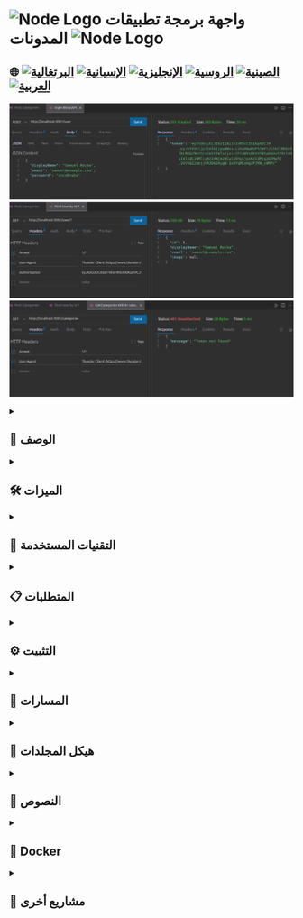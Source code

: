 # <img src="https://cdn-icons-png.flaticon.com/128/5968/5968322.png" alt="Node Logo" width="52" height="30" /> واجهة برمجة تطبيقات المدونات <img src="https://cdn-icons-png.flaticon.com/128/5968/5968322.png" alt="Node Logo" width="52" height="30" />

## 🌐 [![البرتغالية](https://img.shields.io/badge/Português-green)](https://github.com/SamuelRocha91/BlogsApi/blob/main/README.md) [![الإسبانية](https://img.shields.io/badge/Español-yellow)](https://github.com/SamuelRocha91/BlogsApi/blob/main/README_es.md) [![الإنجليزية](https://img.shields.io/badge/English-blue)](https://github.com/SamuelRocha91/BlogsApi/blob/main/README_en.md) [![الروسية](https://img.shields.io/badge/Русский-lightgrey)](https://github.com/SamuelRocha91/BlogsApi/blob/main/README_ru.md) [![الصينية](https://img.shields.io/badge/中文-red)](https://github.com/SamuelRocha91/BlogsApi/blob/main/README_ch.md) [![العربية](https://img.shields.io/badge/العربية-orange)](https://github.com/SamuelRocha91/BlogsApi/blob/main/README_ar.md)

![معاينة التطبيق](./assets/blogs.png) ![معاينة التطبيق](./assets/blogs02.png)
![معاينة التطبيق](./assets/blogs03.png)

<details>
  <summary><h2>📜 الوصف</h2></summary>

  هذا مشروع تقييم كجزء من دورة تطوير الويب في Trybe، في وحدة الواجهة الخلفية. يتكون المشروع من واجهة برمجة تطبيقات بسيطة، تم تطويرها خلال مراحل تعلمي الأولى، باستخدام Node.js وSequelize وDocker وMSC (نموذج، خدمة، وحدة تحكم) كهيكل. الهدف من المشروع هو إنشاء واجهة برمجة تطبيقات RESTful لإدارة المنشورات في المدونات، بما في ذلك مصادقة المستخدم والتحقق.

</details>

<details>
  <summary><h2>🛠️ الميزات</h2></summary>

  - **مصادقة المستخدم:** يمكن للمستخدمين التسجيل وتسجيل الدخول والحصول على معلومات ملفاتهم الشخصية. يتم تنفيذ المصادقة من خلال رموز JWT.
  - **فئات المنشورات:** تتيح واجهة برمجة التطبيقات إنشاء وعرض الفئات لتنظيم المنشورات.
  - **عمليات CRUD للمنشورات:** يمكن للمستخدمين المصادق عليهم إنشاء وعرض وتحديث وحذف المنشورات.
  - **الهيكل الطبقي (MSC):** يتبع المشروع هيكل MSC، حيث يتم فصل منطق العمل (الخدمات) ومنطق الإدارة (وحدات التحكم) والتفاعل مع قاعدة البيانات (النماذج).
  - **الوسطاء:** للتحقق من بيانات الإدخال والتحقق من صحة المسارات.

</details>

<details>
  <summary><h2>🔧 التقنيات المستخدمة</h2></summary>

  - **Node.js:** منصة تطوير الواجهة الخلفية.
  - **Express:** إطار العمل لإنشاء المسارات والوسطاء.
  - **Sequelize:** ORM لتعريف النماذج والتفاعل مع قاعدة بيانات MySQL.
  - **MySQL:** قاعدة بيانات علائقية.
  - **JWT (JSON Web Token):** لمصادقة المستخدم.
  - **Docker:** لتغليف التطبيقات وتبسيط بيئة التطوير.
  - **Jest:** إطار العمل للاختبار لضمان جودة الكود.

</details>

<details>
  <summary><h2>📋 المتطلبات</h2></summary>

  - **Node.js** الإصدار 16.x
  - **Docker** و **Docker Compose**
  - **MySQL**

</details>

<details>
  <summary><h2>⚙️ التثبيت</h2></summary>

  1. استنساخ مستودع الكود:
     ```bash
     git clone https://github.com/seu-usuario/blogs-api.git
     cd blogs-api
     ```

  2. إنشاء ملف `.env` بناءً على `.env.example`:
     ```bash
     cp env.example .env
     ```

  3. تشغيل حاويات Docker:
     ```bash
     docker-compose up -d
     ```

  4. تنفيذ الهجرات وإنشاء قاعدة البيانات:
     ```bash
     docker exec -it blogs_api /bin/sh
     npm run prestart
     ```

  5. ملء البيانات الأولية في قاعدة البيانات (إذا لزم الأمر):
     ```bash
     npm run seed
     ```

</details>

<details>
  <summary><h2>📡 المسارات</h2></summary>

  تحتوي واجهة برمجة التطبيقات على المسارات التالية:

  ### المستخدم
  - `POST /login`：مصادقة المستخدم.
  - `POST /user`：تسجيل مستخدم جديد.
  - `GET /user`：إرجاع المستخدمين المسجلين (يتطلب المصادقة).
  - `GET /user/:id`：إرجاع المستخدم حسب المعرف (يتطلب المصادقة).

  ### الفئات
  - `POST /categories`：تسجيل فئة جديدة (يتطلب المصادقة).
  - `GET /categories`：إرجاع قائمة بجميع الفئات (يتطلب المصادقة).

  ### المنشورات
  - `POST /post`：تسجيل منشور جديد (يتطلب المصادقة).

</details>

<details>
  <summary><h2>📂 هيكل المجلدات</h2></summary>

  - **/src**: يحتوي على كل التعليمات البرمجية المصدرية للتطبيق.
    - **/controllers**: وحدات التحكم الخاصة بالمستخدم التي تعالج الطلبات وترد على الاستجابات.
    - **/middlewares**: الوسطاء للتحقق من البيانات والتحقق من صحة المستخدمين.
    - **/models**: تعريف الجداول باستخدام Sequelize والتفاعل مع قاعدة البيانات.
    - **/services**: يحتوي على منطق العمل.

</details>

<details>
  <summary><h2>📜 النصوص</h2></summary>

  - `npm run prestart`：إنشاء قاعدة البيانات وتنفيذ الهجرات.
  - `npm run seed`：ملء البيانات الأولية في قاعدة البيانات.
  - `npm run start`：بدء التطبيق.
  - `npm run dev`：بدء التطبيق في وضع التطوير باستخدام `nodemon`.
  - `npm test`：تنفيذ الاختبارات باستخدام Jest.

</details>

<details>
  <summary><h2>🐳 Docker</h2></summary>

  يتم تغليف التطبيق بالكامل بواسطة حاويات Docker. لتشغيل البيئة، استخدم:

  ```bash
  docker-compose up -d
  docker exec -it blogs_api /bin/sh
  npm run prestart
  npm start
  ```

</details>

<details>
  <summary><h2>🔗 مشاريع أخرى</h2></summary>

  - ⚽ [واجهة برمجة تطبيقات كرة القدم بتنسيق Typescript](https://github.com/SamuelRocha91/trybeFutebolClube/blob/main/README_ar.md)
  - 🐉 [تجارب وتنانين](https://github.com/SamuelRocha91/trybeAndDragons/blob/main/README_ar.md)
  - 🗡️ [تجربة سميث](https://github.com/SamuelRocha91/TrybeSmith/blob/main/README_ar.md)

</details>
